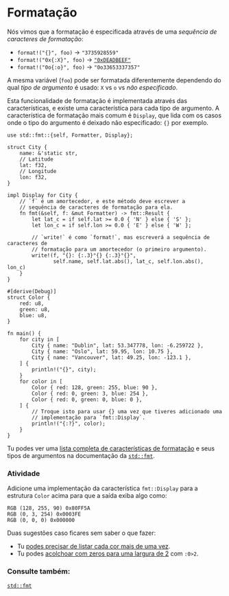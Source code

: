 # Formatação

Nós vimos que a formatação é especificada através de uma *sequência de caracteres de formatação*:

* `format!("{}", foo)` -> `"3735928559"`
* `format!("0x{:X}", foo)` -> [`"0xDEADBEEF"`][deadbeef]
* `format!("0o{:o}", foo)` -> `"0o33653337357"`

A mesma variável (`foo`) pode ser formatada diferentemente dependendo do qual *tipo de argumento* é usado: `X` vs `o` vs *não especificado*.

Esta funcionalidade de formatação é implementada através das características, e existe uma característica para cada tipo de argumento. A característica de formatação mais comum é `Display`, que lida com os casos onde o tipo do argumento é deixado não especificado: `{}` por exemplo.

```rust,editable
use std::fmt::{self, Formatter, Display};

struct City {
    name: &'static str,
    // Latitude
    lat: f32,
    // Longitude
    lon: f32,
}

impl Display for City {
    // `f` é um amortecedor, e este método deve escrever a
    // sequência de caracteres de formatação para ela.
    fn fmt(&self, f: &mut Formatter) -> fmt::Result {
        let lat_c = if self.lat >= 0.0 { 'N' } else { 'S' };
        let lon_c = if self.lon >= 0.0 { 'E' } else { 'W' };

        // `write!` é como `format!`, mas escreverá a sequência de caracteres de
        // formatação para um amortecedor (o primeiro argumento).
        write!(f, "{}: {:.3}°{} {:.3}°{}",
               self.name, self.lat.abs(), lat_c, self.lon.abs(), lon_c)
    }
}

#[derive(Debug)]
struct Color {
    red: u8,
    green: u8,
    blue: u8,
}

fn main() {
    for city in [
        City { name: "Dublin", lat: 53.347778, lon: -6.259722 },
        City { name: "Oslo", lat: 59.95, lon: 10.75 },
        City { name: "Vancouver", lat: 49.25, lon: -123.1 },
    ] {
        println!("{}", city);
    }
    for color in [
        Color { red: 128, green: 255, blue: 90 },
        Color { red: 0, green: 3, blue: 254 },
        Color { red: 0, green: 0, blue: 0 },
    ] {
        // Troque isto para usar {} uma vez que tiveres adicionado uma
        // implementação para `fmt::Display`.
        println!("{:?}", color);
    }
}
```

Tu podes ver uma [lista completa de características de formatação][fmt_traits] e seus tipos de argumentos na documentação da [`std::fmt`][fmt].

### Atividade

Adicione uma implementação da característica `fmt::Display` para a estrutura `Color` acima para que a saída exiba algo como:

```text
RGB (128, 255, 90) 0x80FF5A
RGB (0, 3, 254) 0x0003FE
RGB (0, 0, 0) 0x000000
```

Duas sugestões caso ficares sem saber o que fazer:

* Tu [podes precisar de listar cada cor mais de uma vez][named_parameters].
* Tu podes [acolchoar com zeros para uma largura de 2][fmt_width] com `:0>2`.

### Consulte também:

[`std::fmt`][fmt]

[named_parameters]: https://doc.rust-lang.org/std/fmt/#named-parameters
[deadbeef]: https://en.wikipedia.org/wiki/Deadbeef#Magic_debug_values
[fmt]: https://doc.rust-lang.org/std/fmt/
[fmt_traits]: https://doc.rust-lang.org/std/fmt/#formatting-traits
[fmt_width]: https://doc.rust-lang.org/std/fmt/#width
